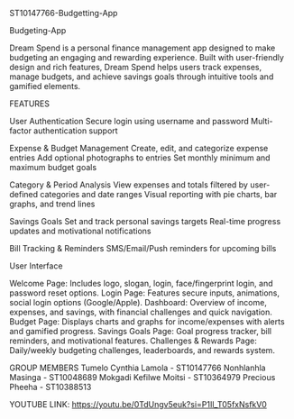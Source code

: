  ST10147766-Budgetting-App

 Budgeting-App

Dream Spend is a personal finance management app designed to make budgeting an engaging and rewarding experience. Built with user-friendly design and rich features, Dream Spend helps users track expenses, manage budgets, and achieve savings goals through intuitive tools and gamified elements.

FEATURES

User Authentication
  Secure login using username and password
  Multi-factor authentication support

Expense & Budget Management
Create, edit, and categorize expense entries
Add optional photographs to entries
Set monthly minimum and maximum budget goals

Category & Period Analysis
View expenses and totals filtered by user-defined categories and date ranges
Visual reporting with pie charts, bar graphs, and trend lines

Savings Goals
Set and track personal savings targets
Real-time progress updates and motivational notifications

Bill Tracking & Reminders
SMS/Email/Push reminders for upcoming bills

User Interface

Welcome Page: Includes logo, slogan, login, face/fingerprint login, and password reset options.
Login Page: Features secure inputs, animations, social login options (Google/Apple).
Dashboard: Overview of income, expenses, and savings, with financial challenges and quick navigation.
Budget Page: Displays charts and graphs for income/expenses with alerts and gamified progress.
Savings Goals Page: Goal progress tracker, bill reminders, and motivational features.
Challenges & Rewards Page: Daily/weekly budgeting challenges, leaderboards, and rewards system.

GROUP MEMBERS
Tumelo Cynthia Lamola - ST10147766
Nonhlanhla Masinga - ST10048689
Mokgadi Kefilwe Moitsi - ST10364979
Precious Pheeha - ST10388513

YOUTUBE LINK:
https://youtu.be/0TdUngv5euk?si=P1Il_T05fxNsfkV0


